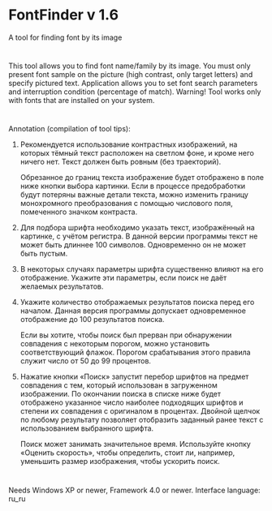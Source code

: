 # FontFinder v 1.6
A tool for finding font by its image

#

This tool allows you to find font name/family by its image. You must only present font sample
on the picture (high contrast, only target letters) and specify pictured text. Application
allows you to set font search parameters and interruption condition (percentage of match).
Warning! Tool works only with fonts that are installed on your system.

#

Annotation (compilation of tool tips):

1. Рекомендуется использование контрастных изображений, на которых тёмный текст расположен
   на светлом фоне, и кроме него ничего нет. Текст должен быть ровным (без траекторий).

   Обрезанное до границ текста изображение будет отображено в поле ниже кнопки выбора картинки. Если в
   процессе предобработки будут потеряны важные детали текста, можно изменить границу монохромного преобразования
   с помощью числового поля, помеченного значком контраста.
   
2. Для подбора шрифта необходимо указать текст, изображённый на картинке, с учётом регистра.
   В данной версии программы текст не может быть длиннее 100 символов. Одновременно он не может быть пустым.
   
3. В некоторых случаях параметры шрифта существенно влияют на его отображение. 
   Укажите эти параметры, если поиск не даёт желаемых результатов.
   
4. Укажите количество отображаемых результатов поиска перед его началом. Данная
   версия программы допускает одновременное отображение до 100 результатов поиска.
	 
   Если вы хотите, чтобы поиск был прерван при обнаружении совпадения с некоторым порогом, можно установить
   соответствующий флажок. Порогом срабатывания этого правила служит число от 50 до 99 процентов.
				
5. Нажатие кнопки «Поиск» запустит перебор шрифтов на предмет совпадения с тем, который использован в загруженном
   изображении. По окончании поиска в списке ниже будет отображено указанное число наиболее подходящих шрифтов и
   степени их совпадения с оригиналом в процентах. Двойной щелчок по любому результату позволяет отобразить заданный
   ранее текст с использованием выбранного шрифта.

   Поиск может занимать значительное время. Используйте кнопку «Оценить скорость», чтобы определить,
   стоит ли, например, уменьшить размер изображения, чтобы ускорить поиск.

#

Needs Windows XP or newer, Framework 4.0 or newer. Interface language: ru_ru
